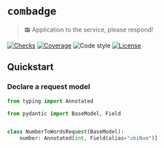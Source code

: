 # `combadge`

> 📻 Application to the service, please respond!

[![Checks](https://img.shields.io/github/checks-status/kpn/combadge/main)](https://github.com/kpn/combadge/actions/workflows/check.yaml)
[![Coverage](https://codecov.io/gh/kpn/combadge/branch/main/graph/badge.svg?token=ZAqYAaTXwE)](https://codecov.io/gh/kpn/combadge)
![Code style](https://img.shields.io/badge/code%20style-black-000000.svg)
[![License](https://img.shields.io/github/license/kpn/combadge)](LICENSE)

## Quickstart

### Declare a request model

```python
from typing import Annotated

from pydantic import BaseModel, Field


class NumberToWordsRequest(BaseModel):
    number: Annotated[int, Field(alias="ubiNum")]
```
